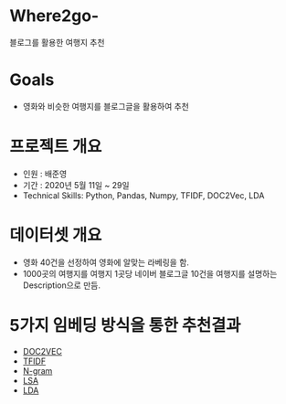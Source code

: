 # Where2go-
블로그를 활용한 여행지 추천

# Goals
- 영화와 비슷한 여행지를 블로그글을 활용하여 추천

# 프로젝트 개요
- 인원 : 배준영 
- 기간 : 2020년 5월 11일 ~ 29일
- Technical Skills: Python, Pandas, Numpy, TFIDF, DOC2Vec, LDA

# 데이터셋 개요
- 영화 40건을 선정하여 영화에 알맞는 라베링을 함.
- 1000곳의 여행지를 여행지 1곳당 네이버 블로그글 10건을 여행지를 설명하는 Description으로 만듬.

# 5가지 임베딩 방식을 통한 추천결과

 - [DOC2VEC](https://github.com/BAEintelli/Where2go-/blob/master/DOC2Vec/README.md)
 - [TFIDF](https://github.com/BAEintelli/Where2go-/blob/master/TFIDF/README.md)
 - [N-gram](https://github.com/BAEintelli/Where2go-/blob/master/N-gram/README.md)
 - [LSA](https://github.com/BAEintelli/Where2go-/blob/master/LSA/README.md)
 - [LDA](https://github.com/BAEintelli/Where2go-/blob/master/LDA/README.md)
